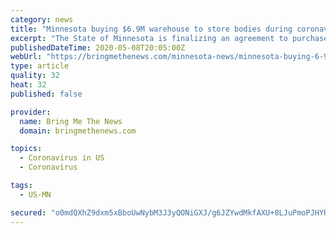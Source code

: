 ```yaml
---
category: news
title: "Minnesota buying $6.9M warehouse to store bodies during coronavirus pandemic"
excerpt: "The State of Minnesota is finalizing an agreement to purchase an unidentified warehouse that will serve as \"storage for human remains\" during the coronavirus pandemic.  The $6.9 million purchase serves as a grim reality that Minnesota is facing during the pandemic,"
publishedDateTime: 2020-05-08T20:05:00Z
webUrl: "https://bringmethenews.com/minnesota-news/minnesota-buying-6-9m-warehouse-to-store-bodies-during-coronavirus-pandemic"
type: article
quality: 32
heat: 32
published: false

provider:
  name: Bring Me The News
  domain: bringmethenews.com

topics:
  - Coronavirus in US
  - Coronavirus

tags:
  - US-MN

secured: "o0mdQXhZ9dxm5xBboUwNybM3J3yQONiGXJ/g6JZYwdMkfAXU+8LJuPmoPJHYR06OBbzjpKOVwpgegsgF3YIdACvsdI1jQi5nR39fB+FJVXBFGaBRuQJjV7ckLOupUzJ2LJ8JQY0wS+eq1FtLcqHBk8iyzI5HWKxESg/x1qRFYInNMrVuVDembzy8L+yENx3iipW9kL0zT0Vb8b609dtY2K4Noo/ZFPv30iDdhV5QqncY0v03SqdHh957RBRU1i1EU7HvTw9YHTUDyhc5PKuqXD8099RJaaSaX9/kqj8wtsELluN2SOEk0x95N7F9nl/Qcgkd4NvRImRv0ABVXb1rKAnIjLaOchHrnx23OFGuyo6GaOsrQv4ZhPL/j31yOBT3G6n9bRS1tEFk83YwdriKmyQqulFCLPZdWQuEZqlnyWxqULayoBEYpuXxUvOWJahr7gPYHJl1M/ruOmMxTYBixq06dpFH2ukNn0bda0nBarY=;NruDBY5TYrg8fZwYLnTtEg=="
---
```


